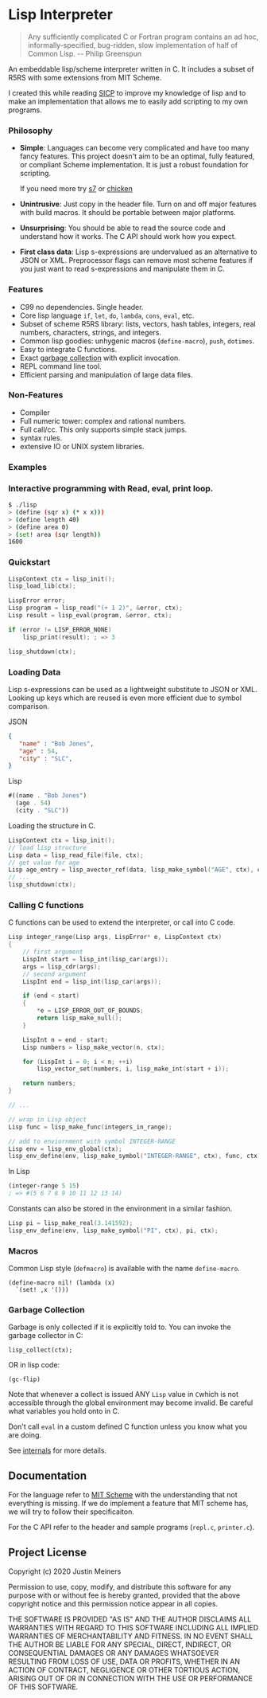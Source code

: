
Lisp Interpreter
================

> Any sufficiently complicated C or Fortran program contains an ad hoc, informally-specified, bug-ridden, slow implementation of half of Common Lisp. -- Philip Greenspun

An embeddable lisp/scheme interpreter written in C.
It includes a subset of R5RS with some extensions from MIT Scheme.

I created this while reading [SICP](https://github.com/justinmeiners/sicp-excercises) to improve my knowledge of lisp
and to make an implementation that allows me to easily add scripting to my own programs.

### Philosophy

- **Simple**: Languages can become very complicated and have too many fancy features.
    This project doesn't aim to be an optimal, fully featured, or compliant Scheme implementation.
    It is just a robust foundation for scripting. 

    If you need more try [s7](https://ccrma.stanford.edu/software/snd/snd/s7.html) or [chicken](https://www.call-cc.org)

- **Unintrusive**: Just copy in the header file. Turn on and off major features with build macros. It should be portable between major platforms.

- **Unsurprising**: You should be able to read the source code and understand how it works.
  The C API should work how you expect.

- **First class data**: Lisp s-expressions are undervalued as an alternative to JSON or XML.
    Preprocessor flags can remove most scheme features if you just want to read s-expressions
    and manipulate them in C.

### Features

- C99 no dependencies. Single header.
- Core lisp language `if`, `let`, `do`, `lambda`, `cons`, `eval`, etc.
- Subset of scheme R5RS library: lists, vectors, hash tables, integers, real numbers, characters, strings, and integers.
- Common lisp goodies: unhygenic macros (`define-macro`), `push`, `dotimes`.
- Easy to integrate C functions.
- Exact [garbage collection](#garbage-collection) with explicit invocation.
- REPL command line tool.
- Efficient parsing and manipulation of large data files.

### Non-Features

- Compiler
- Full numeric tower: complex and rational numbers.
- Full call/cc. This only supports simple stack jumps.
- syntax rules.
- extensive IO or UNIX system libraries.

### Examples

### Interactive programming with Read, eval, print loop.
```bash
$ ./lisp
> (define (sqr x) (* x x)))
> (define length 40)
> (define area 0)
> (set! area (sqr length))
1600
```

### Quickstart

```c
LispContext ctx = lisp_init();
lisp_load_lib(ctx);

LispError error;
Lisp program = lisp_read("(+ 1 2)", &error, ctx);
Lisp result = lisp_eval(program, &error, ctx);

if (error != LISP_ERROR_NONE)
    lisp_print(result); ; => 3

lisp_shutdown(ctx);
```

### Loading Data

Lisp s-expressions can be used as a lightweight substitute to JSON or XML.
Looking up keys which are reused is even more efficient due to symbol comparison.

JSON
```json
{
   "name" : "Bob Jones",
   "age" : 54,
   "city" : "SLC",
}
```

Lisp
```scheme
#((name . "Bob Jones")
  (age . 54)
  (city . "SLC"))
```
Loading the structure in C.

```c
LispContext ctx = lisp_init();
// load lisp structure
Lisp data = lisp_read_file(file, ctx);
// get value for age
Lisp age_entry = lisp_avector_ref(data, lisp_make_symbol("AGE", ctx), ctx);
// ...
lisp_shutdown(ctx);
```

### Calling C functions

C functions can be used to extend the interpreter, or call into C code.

```c
Lisp integer_range(Lisp args, LispError* e, LispContext ctx)
{
    // first argument
    LispInt start = lisp_int(lisp_car(args));
    args = lisp_cdr(args);
    // second argument
    LispInt end = lisp_int(lisp_car(args));

    if (end < start)
    {
        *e = LISP_ERROR_OUT_OF_BOUNDS;
        return lisp_make_null();
    }

    LispInt n = end - start;
    Lisp numbers = lisp_make_vector(n, ctx);

    for (LispInt i = 0; i < n; ++i)
        lisp_vector_set(numbers, i, lisp_make_int(start + i));

    return numbers;
}

// ...

// wrap in Lisp object
Lisp func = lisp_make_func(integers_in_range);

// add to enviornment with symbol INTEGER-RANGE
Lisp env = lisp_env_global(ctx);
lisp_env_define(env, lisp_make_symbol("INTEGER-RANGE", ctx), func, ctx);
```

In Lisp
```scheme
(integer-range 5 15)
; => #(5 6 7 8 9 10 11 12 13 14)
```
Constants can also be stored in the environment in a similar fashion.

```c
Lisp pi = lisp_make_real(3.141592);
lisp_env_define(env, lisp_make_symbol("PI", ctx), pi, ctx);
```
### Macros

Common Lisp style (`defmacro`) is available with the name `define-macro`.

    (define-macro nil! (lambda (x)
      `(set! ,x '()))

### Garbage Collection

Garbage is only collected if it is explicitly told to.
You can invoke the garbage collector in C:

    lisp_collect(ctx);

OR in lisp code:

    (gc-flip)

Note that whenever a collect is issued
ANY `Lisp` value in `C`which is not accessible
through the global environment may become invalid.
Be careful what variables you hold onto in C.

Don't call `eval` in a custom defined C function unless you know what you are doing.

See [internals](INTERNALS.md) for more details.

## Documentation

For the language refer to [MIT Scheme](https://groups.csail.mit.edu/mac/ftpdir/scheme-7.4/doc-html/scheme_toc.html)
with the understanding that not everything is missing.
If we do implement a feature that MIT scheme has, we will try to follow their specificaiton.

For the C API refer to the header and sample programs (`repl.c`, `printer.c`).

## Project License

Copyright (c) 2020 Justin Meiners

Permission to use, copy, modify, and distribute this software for any
purpose with or without fee is hereby granted, provided that the above
copyright notice and this permission notice appear in all copies.

THE SOFTWARE IS PROVIDED "AS IS" AND THE AUTHOR DISCLAIMS ALL WARRANTIES
WITH REGARD TO THIS SOFTWARE INCLUDING ALL IMPLIED WARRANTIES OF
MERCHANTABILITY AND FITNESS. IN NO EVENT SHALL THE AUTHOR BE LIABLE FOR
ANY SPECIAL, DIRECT, INDIRECT, OR CONSEQUENTIAL DAMAGES OR ANY DAMAGES
WHATSOEVER RESULTING FROM LOSS OF USE, DATA OR PROFITS, WHETHER IN AN
ACTION OF CONTRACT, NEGLIGENCE OR OTHER TORTIOUS ACTION, ARISING OUT OF
OR IN CONNECTION WITH THE USE OR PERFORMANCE OF THIS SOFTWARE.

